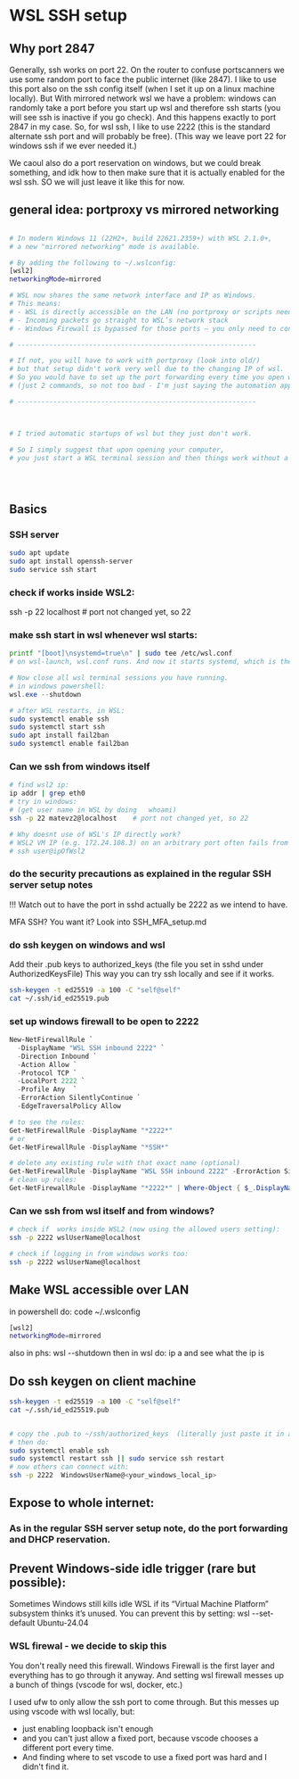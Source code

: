 


# WSL SSH setup

## Why port 2847

Generally, ssh works on port 22.
On the router to confuse portscanners we use some random port to face the public internet (like 2847).
I like to use this port also on the ssh config itself (when I set it up on a linux machine locally).
But
With mirrored network wsl we have a problem:
windows can randomly take a port before you start up wsl and therefore ssh starts (you will see ssh is inactive if you go check).
And this happens exactly to port 2847 in my case.
So, for wsl ssh, I like to use 2222 (this is the standard alternate ssh port and will probably be free).
(This way we leave port 22 for windows ssh if we ever needed it.)

We caoul also do a port reservation on windows, but we could break something, and idk how to then make sure that it is actually enabled for the wsl ssh.
SO we will just leave it like this for now.



## general idea: portproxy vs mirrored networking

```sh

# In modern Windows 11 (22H2+, build 22621.2359+) with WSL 2.1.0+,
# a new "mirrored networking" mode is available.

# By adding the following to ~/.wslconfig:
[wsl2]
networkingMode=mirrored

# WSL now shares the same network interface and IP as Windows.
# This means:
# - WSL is directly accessible on the LAN (no portproxy or scripts needed)
# - Incoming packets go straight to WSL’s network stack
# - Windows Firewall is bypassed for those ports — you only need to configure ufw inside WSL

# ------------------------------------------------------------

# If not, you will have to work with portproxy (look into old/) 
# but that setup didn't work very well due to the changing IP of wsl.
# So you would have to set up the port forwarding every time you open wsl for ssh 
# (just 2 commands, so not too bad - I'm just saying the automation approach didn't work)

# ------------------------------------------------------------



# I tried automatic startups of wsl but they just don't work.

# So I simply suggest that upon opening your computer,
# you just start a WSL terminal session and then things work without a problem.





```

## Basics

### SSH server
```sh
sudo apt update
sudo apt install openssh-server
sudo service ssh start
```

### check if works inside WSL2:
ssh -p 22 localhost    # port not changed yet, so 22


### make ssh start in wsl whenever wsl starts:
```sh
printf "[boot]\nsystemd=true\n" | sudo tee /etc/wsl.conf
# on wsl-launch, wsl.conf runs. And now it starts systemd, which is the linux system for background services, which runs whatever is enabled.
```
```powershell
# Now close all wsl terminal sessions you have running.
# in windows powershell:
wsl.exe --shutdown
```
```sh
# after WSL restarts, in WSL:
sudo systemctl enable ssh
sudo systemctl start ssh
sudo apt install fail2ban
sudo systemctl enable fail2ban
```



### Can we ssh from windows itself
```sh
# find wsl2 ip:
ip addr | grep eth0
# try in windows:
# (get user name in WSL by doing   whoami)
ssh -p 22 matevz2@localhost    # port not changed yet, so 22

# Why doesnt use of WSL's IP directly work?
# WSL2 VM IP (e.g. 172.24.108.3) on an arbitrary port often fails from Windows due to the Hyper-V/WSL virtual switch firewall 
# ssh user@ipOfWsl2
```









### do the security precautions as explained in the regular SSH server setup notes

!!! Watch out to have the port in sshd actually be 2222 as we intend to have. 

MFA SSH? You want it? Look into SSH_MFA_setup.md







### do ssh keygen on windows and wsl
Add their .pub keys to authorized_keys (the file you set in sshd under AuthorizedKeysFile)
This way you can try ssh locally and see if it works. 

```sh
ssh-keygen -t ed25519 -a 100 -C "self@self"
cat ~/.ssh/id_ed25519.pub
```














### set up windows firewall to be open to 2222
```powershell
New-NetFirewallRule `
  -DisplayName "WSL SSH inbound 2222" `
  -Direction Inbound `
  -Action Allow `
  -Protocol TCP `
  -LocalPort 2222 `
  -Profile Any  `
  -ErrorAction SilentlyContinue `
  -EdgeTraversalPolicy Allow 

# to see the rules:
Get-NetFirewallRule -DisplayName "*2222*"
# or
Get-NetFirewallRule -DisplayName "*SSH*"

# delete any existing rule with that exact name (optional)
Get-NetFirewallRule -DisplayName "WSL SSH inbound 2222" -ErrorAction SilentlyContinue | Remove-NetFirewallRule
# clean up rules:
Get-NetFirewallRule -DisplayName "*2222*" | Where-Object { $_.DisplayName -ne "WSL SSH 2222" } | Remove-NetFirewallRule
```




### Can we ssh from wsl itself and from windows?

```sh
# check if  works inside WSL2 (now using the allowed users setting):
ssh -p 2222 wslUserName@localhost

# check if logging in from windows works too:
ssh -p 2222 wslUserName@localhost
```



## Make WSL accessible over LAN
in powershell do:
code ~/.wslconfig
```sh
[wsl2]
networkingMode=mirrored
```
also in phs:
wsl --shutdown
then in wsl do:
ip a
and see what the ip is






## Do ssh keygen on client machine

```sh
ssh-keygen -t ed25519 -a 100 -C "self@self"
cat ~/.ssh/id_ed25519.pub
```

```sh

# copy the .pub to ~/ssh/authorized_keys  (literally just paste it in as a line)
# then do:
sudo systemctl enable ssh
sudo systemctl restart ssh || sudo service ssh restart
# now others can connect with:
ssh -p 2222  WindowsUserName@<your_windows_local_ip>

```




## Expose to whole internet:

### As in the regular SSH server setup note, do the port forwarding and DHCP reservation.





## Prevent Windows-side idle trigger (rare but possible):
Sometimes Windows still kills idle WSL if its “Virtual Machine Platform” subsystem thinks it’s unused.
You can prevent this by setting:
wsl --set-default Ubuntu-24.04





### WSL firewal - we decide to skip this

You don't really need this firewall.
Windows Firewall is the first layer and everything has to go through it anyway.
And setting wsl firewall messes up a bunch of things (vscode for wsl, docker, etc.)

I used ufw to only allow the ssh port to come through.
But this messes up using vscode with wsl locally, but:
- just enabling loopback isn't enough
- and you can't just allow a fixed port, because vscode chooses a different port every time. 
- And finding where to set vscode to use a fixed port was hard and I didn't find it. 










